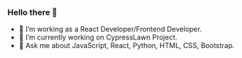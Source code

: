 ### Hello there 👋
- 🔭 I’m working as a React Developer/Frontend Developer.
- 🔭 I’m currently working on CypressLawn Project.
- 💬 Ask me about JavaScript, React, Python, HTML, CSS, Bootstrap.
